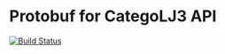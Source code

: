 # Protobuf for CategoLJ3 API

[![Build Status](https://travis-ci.org/categolj/categolj3-protos.svg)](https://travis-ci.org/categolj/categolj3-protos)